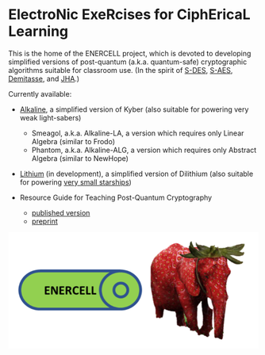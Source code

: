# ElectroNic ExeRcises for CiphEricaL Learning

This is the home of the ENERCELL project, which is devoted to developing simplified versions 
of post-quantum (a.k.a. quantum-safe) cryptographic algorithms suitable for classroom use.  (In the spirit of 
[S-DES](https://www.tandfonline.com/doi/abs/10.1080/0161-119691884799), 
[S-AES](https://www.tandfonline.com/doi/abs/10.1080/0161-110391891838), 
[Demitasse](http://www.rose-hulman.edu/%7Eholden/Preprints/stea-paper-revised.pdf), 
and [JHA](http://www.rose-hulman.edu/%7Eholden/Preprints/jha-paper.pdf).)

Currently available:
- [Alkaline](https://enercell.github.io/alkaline), a simplified version of Kyber (also suitable for powering very weak light-sabers)
	- Smeagol, a.k.a. Alkaline-LA, a version which requires only Linear Algebra (similar to Frodo)
	- Phantom, a.k.a. Alkaline-ALG, a version which requires only Abstract Algebra (similar to NewHope)

- [Lithium](https://enercell.github.io/lithium) (in development), a simplified version of Dilithium (also suitable for powering 
[very small starships](https://hitchhikers.fandom.com/wiki/List_of_races_and_species_in_The_Hitchhiker%27s_Guide_to_the_Galaxy#G'Gugvuntts_and_Vl'hurgs))

- Resource Guide for Teaching Post-Quantum Cryptography
	- [published version](https://www.tandfonline.com/doi/full/10.1080/01611194.2022.2078077)	
	- [preprint](https://arxiv.org/abs/2207.00558)
	
![Eve, the ENERCELL elephant](enercell-trans.png "Eve, the ENERCELL elephant")
